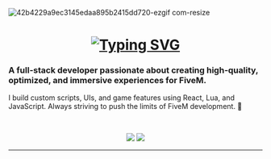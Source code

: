 ![42b4229a9ec3145edaa895b2415dd720-ezgif com-resize](https://github.com/user-attachments/assets/9389da2d-a031-487a-ae4f-32c766ceacf1)

<h1 align="center">
<a href="https://git.io/typing-svg"><img src="https://readme-typing-svg.herokuapp.com?font=Fira+Code&size=50&pause=1000&center=true&vCenter=true&width=500&height=70&lines=Hello+There+%F0%9F%91%8B;I+am+Erythos" alt="Typing SVG" /></a>
</h1>

### A full-stack developer passionate about creating high-quality, optimized, and immersive experiences for FiveM.
I build custom scripts, UIs, and game features using React, Lua, and JavaScript. Always striving to push the limits of FiveM development. 🚀
  
<br>

<p align="center">
  <img src="https://skillicons.dev/icons?i=react" />
  <img src="https://skillicons.dev/icons?i=html,css,js,vue,git,lua" />
</p>

<hr>
